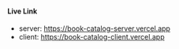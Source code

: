 #### **Live Link**
- server: https://book-catalog-server.vercel.app
- client: https://book-catalog-client.vercel.app